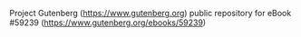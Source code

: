 Project Gutenberg (https://www.gutenberg.org) public repository for
eBook #59239 (https://www.gutenberg.org/ebooks/59239)
